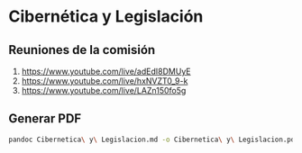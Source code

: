 # Cibernética y Legislación 

## Reuniones de la comisión

1. https://www.youtube.com/live/adEdI8DMUyE
1. https://www.youtube.com/live/hxNVZT0_9-k
1. https://www.youtube.com/live/LAZn150fo5g

## Generar PDF

```sh
pandoc Cibernetica\ y\ Legislacion.md -o Cibernetica\ y\ Legislacion.pdf
```
